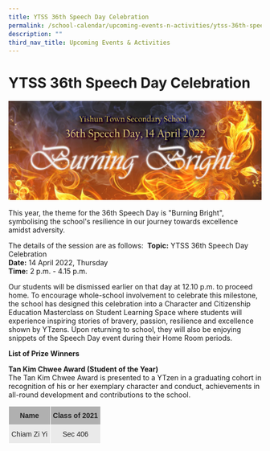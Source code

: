 ```yaml
---
title: YTSS 36th Speech Day Celebration
permalink: /school-calendar/upcoming-events-n-activities/ytss-36th-speech-day-celebration/
description: ""
third_nav_title: Upcoming Events & Activities
---
```

# **YTSS 36th Speech Day Celebration**


![](/images/Banner%20Design%20Final.jpeg)

This year, the theme for the 36th Speech Day is "Burning Bright", symbolising the school's resilience in our journey towards excellence amidst adversity.   
  
The details of the session are as follows: 
**Topic:** YTSS 36th Speech Day Celebration    
**Date:** 14 April 2022, Thursday   
**Time:** 2 p.m. - 4.15 p.m.   
  
Our students will be dismissed earlier on that day at 12.10 p.m. to proceed home. To encourage whole-school involvement to celebrate this milestone, the school has designed this celebration into a Character and Citizenship Education Masterclass on Student Learning Space where students will experience inspiring stories of bravery, passion, resilience and excellence shown by YTzens. Upon returning to school, they will also be enjoying snippets of the Speech Day event during their Home Room periods.

**List of Prize Winners**  

**Tan Kim Chwee Award (Student of the Year)**  
The Tan Kim Chwee Award is presented to a YTzen in a graduating cohort in recognition of his or her exemplary character and conduct, achievements in all-round development and contributions to the school.


<table style="border-collapse:collapse;border-spacing:0" class="tg"><thead><tr><th style="background-color:#B0B0B0;border-color:#ffffff;border-style:solid;border-width:1px;color:#222;font-family:Arial, sans-serif;font-size:14px;font-weight:bold;overflow:hidden;padding:10px 5px;text-align:center;vertical-align:top;word-break:normal">Name</th><th style="background-color:#B0B0B0;border-color:#ffffff;border-style:solid;border-width:1px;color:#222;font-family:Arial, sans-serif;font-size:14px;font-weight:bold;overflow:hidden;padding:10px 5px;text-align:center;vertical-align:top;word-break:normal">Class of 2021</th></tr></thead><tbody><tr><td style="background-color:#EAEAEA;border-color:#ffffff;border-style:solid;border-width:1px;color:#222;font-family:Arial, sans-serif;font-size:14px;overflow:hidden;padding:10px 5px;text-align:center;vertical-align:top;word-break:normal">Chiam Zi Yi</td><td style="background-color:#EAEAEA;border-color:#ffffff;border-style:solid;border-width:1px;color:#222;font-family:Arial, sans-serif;font-size:14px;overflow:hidden;padding:10px 5px;text-align:center;vertical-align:top;word-break:normal">Sec 406</td></tr></tbody></table>